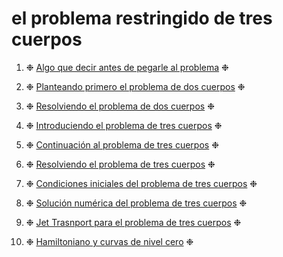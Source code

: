 # el problema restringido de tres cuerpos


1. ❉ [Algo que decir antes de pegarle al problema](/Ejercicios/intro3c/) ❉

2. ❉ [Planteando primero el problema de dos cuerpos](/Ejercicios/p2c/) ❉

3. ❉ [Resolviendo el problema de dos cuerpos](/Ejercicios/r2c/) ❉

4. ❉ [Introduciendo el problema de tres cuerpos](/Ejercicios/i3c/) ❉

5. ❉ [Continuación al problema de tres cuerpos](/Ejercicios/c3c/) ❉

6. ❉ [Resolviendo el problema de tres cuerpos](/Ejercicios/rp3c/) ❉

7. ❉ [Condiciones iniciales del problema de tres cuerpos](/Ejercicios/ci3c/) ❉

8. ❉ [Solución numérica del problema de tres cuerpos](/Ejercicios/sn3c/) ❉

9. ❉ [Jet Trasnport para el problema de tres cuerpos](/Ejercicios/jt3c/) ❉

10. ❉ [Hamiltoniano y curvas de nivel cero](/Ejercicios/hcnc/) ❉
